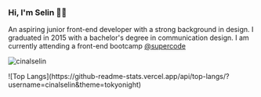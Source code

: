 ### Hi, I'm Selin 👋🏽

An aspiring junior front-end developer with a strong background in design. I graduated in 2015 with a bachelor's degree in communication design. 
I am currently attending a front-end bootcamp [@supercode](https://www.super-code.de/)

<p align="left"> <img src="https://komarev.com/ghpvc/?username=cinalselin&label=Profile%20views&color=0e75b6&style=flat" alt="cinalselin" /> </p>
![Top Langs](https://github-readme-stats.vercel.app/api/top-langs/?username=cinalselin&theme=tokyonight)




